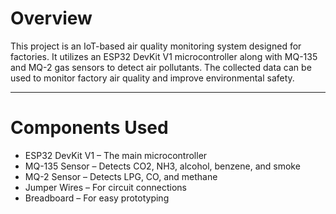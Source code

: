 # Overview

This project is an IoT-based air quality monitoring system designed for factories. It utilizes an ESP32 DevKit V1 microcontroller along with MQ-135 and MQ-2 gas sensors to detect air pollutants. The collected data can be used to monitor factory air quality and improve environmental safety.

---------------------------------

# Components Used

* ESP32 DevKit V1 – The main microcontroller
* MQ-135 Sensor – Detects CO2, NH3, alcohol, benzene, and smoke
* MQ-2 Sensor – Detects LPG, CO, and methane
* Jumper Wires – For circuit connections
* Breadboard – For easy prototyping
